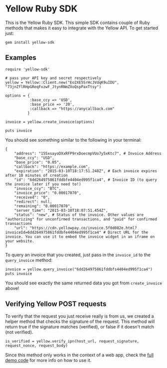 Yellow Ruby SDK
=====================
This is the Yellow Ruby SDK. This simple SDK contains couple of Ruby methods that makes it easy to integrate with the Yellow API. To get started just:
```
gem install yellow-sdk
```

Examples
---------
```
require 'yellow-sdk'

# pass your API key and secret respectively
yellow = Yellow::Client.new("Eo2XE5SrHcJVdqK9uIDU", "73jnZflRHpGReqFxzwF_JtynRNmZXoQspPaxTtsy")

options = { 
           :base_ccy => 'USD',
           :base_price => '20',
           :callback => "https://anycallback.com"
          }

invoice = yellow.create_invoice(options)

puts invoice
```
You should see something similar to the following in your terminal:
```
{
    "address": "155xsayoDXxRFP9rxDoecmpVUo7y5xKtc7", # Invoice Address
    "base_ccy": "USD",
    "base_price": "0.05",
    "callback": "https://example.com",
    "expiration": "2015-03-10T18:17:51.248Z", # Each invoice expires after 10 minutes of creation
    "id": "6dd264975861fddbfe4404ed995f1ca4", # Invoice ID (to query the invoice later if you need to!)
    "invoice_ccy": "BTC",
    "invoice_price": "0.00017070",
    "received": "0",
    "redirect": null,
    "remaining": "0.00017070",
    "server_time": "2015-03-10T18:07:51.454Z",
    "status": "new", # Status of the invoice. Other values are "authorizing" for unconfirmed transactions, and "paid" for confirmed transactions
    "url": "https://cdn.yellowpay.co/invoice.5f0d082e.html?invoiceId=6dd264975861fddbfe4404ed995f1ca4" # Direct URL for the invoice. You can use it to embed the invoice widget in an iframe on your website.
}

```
To query an invoice that you created, just pass in the `invoice_id` to the `query_invoice` method:
```
invoice = yellow.query_invoice("6dd264975861fddbfs4404ed995f1ca4")
puts invoice
```
You should see exactly the same returned data you got from `create_invoice` above!

Verifying Yellow POST requests
---------------------------
To verify that the request you just receive really is from us, we created a helper method that checks the signature of the request. This method will return true if the signature matches (verified), or false if it doesn't match (not verified).
```
is_verified = yellow.verify_ipn(host_url, request_signature, request_nonce, request_body)
```
Since this method only works in the context of a web app, check the [full demo code](https://github.com/YellowPay/yellowdemo-ruby) for more info on how to use it.